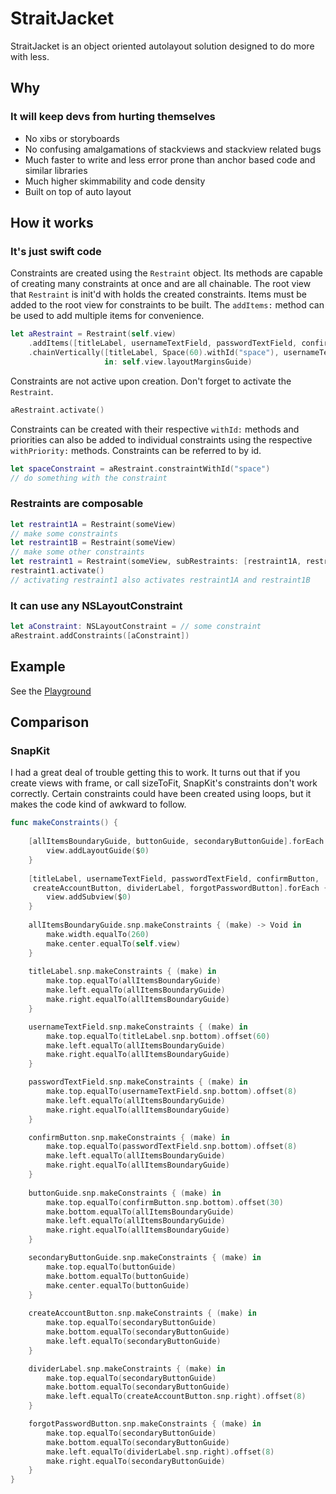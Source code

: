 #  StraitJacket
StraitJacket is an object oriented autolayout solution designed to do more with less.

## Why
### It will keep devs from hurting themselves
- No xibs or storyboards
- No confusing amalgamations of stackviews and stackview related bugs
- Much faster to write and less error prone than anchor based code and similar libraries
- Much higher skimmability and code density
- Built on top of auto layout

## How it works
### It's just swift code

Constraints are created using the `Restraint` object.  Its methods are capable of creating many constraints at once and are all chainable.  The root view that `Restraint` is init'd with holds the created constraints. Items must be added to the root view for constraints to be built.  The `addItems:` method can be used to add multiple items for convenience.

```swift
let aRestraint = Restraint(self.view)
    .addItems([titleLabel, usernameTextField, passwordTextField, confirmButton])
    .chainVertically([titleLabel, Space(60).withId("space"), usernameTextField, passwordTextField, confirmButton],
                     in: self.view.layoutMarginsGuide)
```

Constraints are not active upon creation. Don't forget to activate the `Restraint`.  

```swift
aRestraint.activate()
```

Constraints can be created with their respective `withId:` methods and priorities can also be added to individual constraints using the respective `withPriority:` methods.  Constraints can be referred to by id.

```swift
let spaceConstraint = aRestraint.constraintWithId("space")
// do something with the constraint
```

### Restraints are composable
```swift
let restraint1A = Restraint(someView)
// make some constraints
let restraint1B = Restraint(someView)
// make some other constraints
let restraint1 = Restraint(someView, subRestraints: [restraint1A, restraint1B])
restraint1.activate()
// activating restraint1 also activates restraint1A and restraint1B
```
### It can use any NSLayoutConstraint
```swift
let aConstraint: NSLayoutConstraint = // some constraint
aRestraint.addConstraints([aConstraint])
```


## Example
See the [Playground](https://github.com/chhaylatte/StraitJacket/blob/master/Playgrounds/Example.playground/Contents.swift)

## Comparison

### SnapKit

I had a great deal of trouble getting this to work.  It turns out that if you create views with frame, or call sizeToFit, SnapKit's constraints don't work correctly.  Certain constraints could have been created using loops, but it makes the code kind of awkward to follow.

```swift
func makeConstraints() {
    
    [allItemsBoundaryGuide, buttonGuide, secondaryButtonGuide].forEach {
        view.addLayoutGuide($0)
    }
    
    [titleLabel, usernameTextField, passwordTextField, confirmButton,
     createAccountButton, dividerLabel, forgotPasswordButton].forEach {
        view.addSubview($0)
    }
    
    allItemsBoundaryGuide.snp.makeConstraints { (make) -> Void in
        make.width.equalTo(260)
        make.center.equalTo(self.view)
    }
    
    titleLabel.snp.makeConstraints { (make) in
        make.top.equalTo(allItemsBoundaryGuide)
        make.left.equalTo(allItemsBoundaryGuide)
        make.right.equalTo(allItemsBoundaryGuide)
    }

    usernameTextField.snp.makeConstraints { (make) in
        make.top.equalTo(titleLabel.snp.bottom).offset(60)
        make.left.equalTo(allItemsBoundaryGuide)
        make.right.equalTo(allItemsBoundaryGuide)
    }

    passwordTextField.snp.makeConstraints { (make) in
        make.top.equalTo(usernameTextField.snp.bottom).offset(8)
        make.left.equalTo(allItemsBoundaryGuide)
        make.right.equalTo(allItemsBoundaryGuide)
    }

    confirmButton.snp.makeConstraints { (make) in
        make.top.equalTo(passwordTextField.snp.bottom).offset(8)
        make.left.equalTo(allItemsBoundaryGuide)
        make.right.equalTo(allItemsBoundaryGuide)
    }
    
    buttonGuide.snp.makeConstraints { (make) in
        make.top.equalTo(confirmButton.snp.bottom).offset(30)
        make.bottom.equalTo(allItemsBoundaryGuide)
        make.left.equalTo(allItemsBoundaryGuide)
        make.right.equalTo(allItemsBoundaryGuide)
    }

    secondaryButtonGuide.snp.makeConstraints { (make) in
        make.top.equalTo(buttonGuide)
        make.bottom.equalTo(buttonGuide)
        make.center.equalTo(buttonGuide)
    }
    
    createAccountButton.snp.makeConstraints { (make) in
        make.top.equalTo(secondaryButtonGuide)
        make.bottom.equalTo(secondaryButtonGuide)
        make.left.equalTo(secondaryButtonGuide)
    }

    dividerLabel.snp.makeConstraints { (make) in
        make.top.equalTo(secondaryButtonGuide)
        make.bottom.equalTo(secondaryButtonGuide)
        make.left.equalTo(createAccountButton.snp.right).offset(8)
    }

    forgotPasswordButton.snp.makeConstraints { (make) in
        make.top.equalTo(secondaryButtonGuide)
        make.bottom.equalTo(secondaryButtonGuide)
        make.left.equalTo(dividerLabel.snp.right).offset(8)
        make.right.equalTo(secondaryButtonGuide)
    }
}
```
